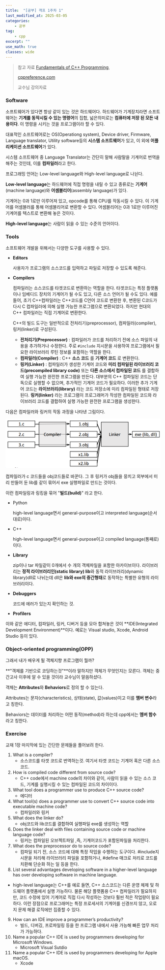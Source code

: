 ```yaml
---
title:  "[공부] 객프 1주차 1"
last_modified_at: 2025-03-05
categories:
    - 공부
tag: 
    - cpp
excerpt: ""
use_math: true
classes: wide
---
```



>참고 자료 [Fundamentals of C++ Programming](https://www.dbooks.org/fundamentals-of-c-programming-1201/), 
>
>[cppreference.com](https://en.cppreference.com/w/)
>
>교수님 강의자료



### Software

소프트웨어가 있다면 항상 같이 있는 것은 하드웨어다. 하드웨어가 기계장치라면 소프트웨어는 **기계를 동작시킬 수 있는 명령어**의 집합, 넓은의미로는 **컴퓨터에 저장 된 모든 내용이다**. 이 명령을 시키는 것을 프로그램이라 할 수 있다.

대표적인 소프트웨어로는 OS(Operationg system), Device driver, Firmware, Language translator, Utility software등의 **시스템 소프트웨어**가 있고, 이 외에 **어플리케이션 소프트웨어**가 있다. 

시스템 소프트웨어 중 Language Translator는 간단히 말해 사람말을 기계어로 번역을 해주는 것인데, 이를 **컴파일러**라고 한다.

프로그래밍 언어는 Low-level language와 High-level language로 나뉜다. 

**Low-level language**는 하드웨어에 직접 명령을 내릴 수 있고 종류로는 **기계어**(machine language)와 **어셈블리어**(assembly language)가 있다. 

기계어는 0과 1로만 이루어져 있고, opcode를 통해 CPU를 작동시킬 수 있다. 이 기계어를 어셈블러를 통해 어셈블리어로 변환할 수 있다. 어셈블리어는 0과 1로만 이루어진 기계어를 텍스트로 변환해 놓은 것이다. 

**High-level language**는 사람이 읽을 수 있는 수준의 언어이다. 

### Tools

소프트웨어 개발을 위해서는 다양한 도구를 사용할 수 있다.

- **Editors**

  사용자가 프로그램의 소스코드를 입력하고 파일로 저장할 수 있도록 해준다.

- **Compilers**

  컴파일러는 소스코드를 타겟코드로 변환하는 역할을 한다. 타겟코드는 특정 플랫폼이나 임베디드 장치의 기계어가 될 수도 있고, 다른 소스 언어가 될 수도 있다. 예를 들어, 초기 C++컴파일러는 C++코드를 C언어 코드로 변환한 후, 변환된 C코드가 다시 C 컴파일러에 의해 실행 가능한 프로그램으로 변환되었다. 하지만 현대의 C++ 컴파일러는 직접 기계어로 변환한다.

  C++의 빌드 도구는 일반적으로 전처리기(preprocessor), 컴파일러(compiler), 링커(linker)로 구성된다.

  - **전처리기(Preprocessor)** : 컴파일러가 코드를 처리하기 전에 소스 파일의 내용을 추가하거나 수정한다. 주로 `#include` 지시문을 사용하여 프로그램에서 필요한 라이브러리 루틴 정보를 포함하는 역할을 한다.
  - **컴파일러(Compiler)** : C++ **소스 코드** 를 **기계어 코드** 로 변환한다.
  - **링커(Linker)** : 컴파일러가 생성한 기계어 코드와 **미리 컴파일된 라이브러리 코드(precompiled library code)** 또는 **다른 소스에서 컴파일된 코드** 를 결합하여 실행 가능한 완전한 프로그램을 만든다. 대부분의 C++ 컴파일된 코드는 단독으로 실행할 수 없으며, 추가적인 기계어 코드가 필요하다. 이러한 추가 기계어 코드는 **라이브러리(library)** 라는 코드 저장소에 미리 컴파일된 형태로 저장된다. **링커(linker)** 라는 프로그램이 프로그래머가 작성한 컴파일된 코드와 라이브러리 코드를 결합하여 실행 가능한 완전한 프로그램을 생성한다.

다음은 컴파일러와 링커의 작동 과정을 나타낸 그림이다.

<center><img src="../../assets/img/2025-03-05-cpp1-1/cpp1_1_fig1.png" alt="cpp1_1_fig1"/></center>

컴파일러가 c 코드들을 obj코드들로 바꾼다. 그 후 링커가 obj들을 뭉치고 외부에서 미리 만들어 둔 lib를 같이 묶어서 exe 실행파일로 만드는 것이다. 

이런 컴파일링과 링킹을 묶어 "**빌드(build)**" 라고 한다.

- Python

  high-level language면서 general-purpose이고 interpreted language(순서대로)이다.

- C++

  high-level language면서 general-purpose이고 compiled language(통째로)이다.

- **Library** 

  zip이나 tar 파일같이 0개에서 수 개의 객체파일을 포함한 아카이브이다. 라이브러리는 **정적 라이브러리인(static library) lib**와 동적 라이브러리(dynamic library)dll로 나뉘는데 dll은 **lib와 exe의 중간형태**로 동작하는 특별한 유형의 라이브러리이다.

- **Debuggers**

  코드에 에러가 있는지 확인하는 것.

- **Profilers**

이와 같은 에디터, 컴파일러, 링커, 디버거 등을 모아 합쳐놓은 것이 **IDE(Integrated Development Environment)**이다. 예로는 Visual studio, Xcode, Android Studio 등이 있다.

### Object-oriented programming(OPP)

그래서 내가 배우게 될 객체지향 프로그램이 뭘까?

**"객체를 기반으로 코딩하는것"**이라 말하지만 객체가 무엇인지는 모른다. 객체는 중간고사 이후에 알 수 있을 것이라 교수님이 말씀하셨다. 

객체는 **Attributes**와 **Behaviors**로 정의 할 수 있는다.

Attributes는 문자(characteristics), 상태(state), 값(values)이고 이를 **멤버 변수**라고 칭한다.

Behaviors는 데이터를 처리하는 어떤 동작(method)라 하는데 cpp에서는 **멤버 함수**라고 칭한다.



### Exercise

교재 1장 마지막에 있는 간단한 문제들을 풀어보려 한다.

1. What is a compiler?
   - 소스코드를 타겟 코드로 번역하는것. 여기서 타겟 코드는 기계어 혹은 다른 소스코드.
2. How is compiled code different from source code?
   - C++ code에서 machine code의 차이와 같이, 사람이 읽을 수 있는 소스 코드, 기계를 실행시킬 수 있는 컴파일된 코드의 차이이다.
3. What tool does a programmer use to produce C++ source code?
   - 에디터
4. What tool(s) does a programmer use to convert C++ source code into executable machine code?
   - 컴파일러와 링커
5. What does the linker do?
   - obj코드와 lib코드를 결합하여 실행파일 exe를 생성하는 역할
6. Does the linker deal with files containing source code or machine language code?
   - 링커는 컴파일된 오브젝트파일 ,즉, 기계어코드가 포함된파일을 처리한다. 
7. What does the preprocessor do to source code?
   - 컴파일 되기 전, 소스 코드에 대해 특정 작업을 수행하는 도구이다. #include지시문을 처리해 라이브러리 파일을 포함하거나, #define 매크로 처리로 코드를 치환해 단순화 하는 일 등을 한다.
8. List several advantages developing software in a higher-level language has over developing software in machine language.
  - high-level language는 C++를 예로 들면, C++ 소스코드는 다른 운영 체제 및 하드웨어 플랫폼에서 실행 가능하다. 물론 해당 플랫폼용 C++ 컴파일러가 필요하지만, 코드 수정에 있어 기계어로 직접 다시 작성하는 것보다 훨씬 적은 작업량이 필요하다. 이런 장점으로 프로그래머는 특정 프로세서의 기계어를 신경쓰지 않고, 오로지 문제 해결 로직에만 집중할 수 있다.
9. How can an IDE improve a programmer’s productivity?
   - 빌드, 디버깅, 프로파일링 등을 한 프로그램 내에서 사용 가능해 빠른 업무 처리가 가능하다.
10. Name a popular C++ IDE is used by programmers developing for Microsoft Windows.
    - Microsoft Visual Sutdio
11. Name a popular C++ IDE is used by programmers developing for Apple macOS.
    - Xcode
